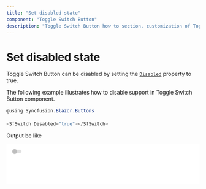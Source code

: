 ```yaml
---
title: "Set disabled state"
component: "Toggle Switch Button"
description: "Toggle Switch Button how to section, customization of Toggle Switch Button bar and handle, change size, name and value in form submit."
---
```


# Set disabled state

Toggle Switch Button can be disabled by setting the [`Disabled`](https://help.syncfusion.com/cr/blazor/Syncfusion.Blazor~Syncfusion.Blazor.Buttons.SfSwitch~Disabled.html) property to true.

The following example illustrates how to disable support in Toggle Switch Button component.

```csharp
@using Syncfusion.Blazor.Buttons

<SfSwitch Disabled="true"></SfSwitch>

```

Output be like

![Switch Sample](./../images/switch-disabled.png)